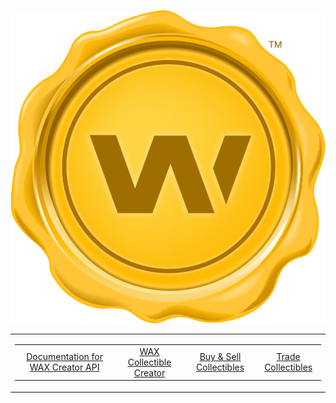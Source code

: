 <p align = "center">
	<img alt = "Header" src = "img/header.png">
</p>

<table>
	<tr>
		<td>
			<table>
				<td align = "center">
					<a href = "https://github.com/worldwide-asset-exchange/wax-creator" target = "_blank">Documentation for WAX Creator API</a>
				</td>
				<td align = "center">
					<a href = "https://creator.wax.io" target = "_blank">WAX Collectible Creator</a>
				</td>
				<td align = "center">
					<a href = "https://opskins.com" target = "_blank">Buy & Sell Collectibles</a>
				</td>
				<td align = "center">
					<a href = "https://trade.wax.io" target = "_blank">Trade Collectibles</a>
				</td>
			</table>
		</td>
	</tr>
</table>
